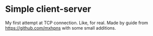 # Simple client-server

My first attempt at TCP connection. Like, for real. Made by guide from https://github.com/mxhpns with some small additions.

